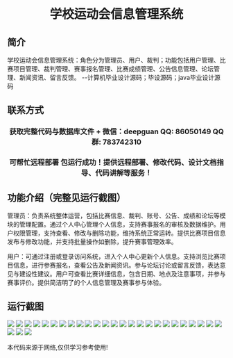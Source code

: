 <p><h1 align="center">学校运动会信息管理系统</h1></p>

## 简介
学校运动会信息管理系统：角色分为管理员、用户、裁判；功能包括用户管理、比赛项目管理、裁判管理、赛事报名管理、比赛成绩管理、公告信息管理、论坛管理、新闻资讯、留言反馈。    --计算机毕业设计源码；毕设源码；java毕业设计源码


## 联系方式
<p><h3 align="center">获取完整代码与数据库文件 + 微信：deepguan QQ: 86050149 QQ群: 783742310</h3></p>
<p><h3 align="center">可帮忙远程部署 包运行成功！提供远程部署、修改代码、设计文档指导、代码讲解等服务！</h3></p>

## 功能介绍（完整见运行截图）
管理员：负责系统整体运营，包括比赛信息、裁判、账号、公告、成绩和论坛等模块的管理配置。通过个人中心管理个人信息，支持赛事报名的审核及数据维护。用户权限管理，支持查看、修改与删除功能，维持系统正常运转。提供比赛项目信息发布与修改功能，并支持批量操作如删除，提升赛事管理效率。

用户：可通过注册或登录访问系统，进入个人中心更新个人信息。支持浏览比赛项目信息，进行参赛报名，查看公告及新闻资讯。参与论坛讨论或留言反馈，表达意见与建设性建议。用户可查看比赛详细信息，包含日期、地点及注意事项，并参与赛事评价。提供简洁明了的个人信息管理及赛事参与体验。


## 运行截图
![](img/001.jpg)
![](img/002.jpg)
![](img/003.jpg)
![](img/004.jpg)
![](img/005.jpg)
![](img/006.jpg)
![](img/007.jpg)
![](img/008.jpg)
![](img/009.jpg)
![](img/010.jpg)
![](img/011.jpg)
![](img/012.jpg)
![](img/013.jpg)
![](img/014.jpg)
![](img/015.jpg)
![](img/016.jpg)
![](img/017.jpg)
![](img/018.jpg)
![](img/019.jpg)
![](img/020.jpg)
![](img/021.jpg)
![](img/022.jpg)
![](img/023.jpg)
![](img/024.jpg)
![](img/025.jpg)
![](img/026.jpg)
![](img/027.jpg)
![](img/028.jpg)

<p>本代码来源于网络,仅供学习参考使用!</p>
